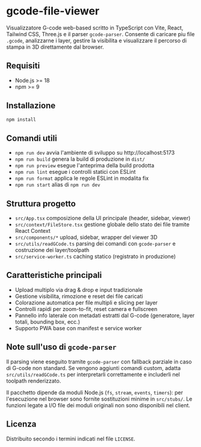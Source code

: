# gcode-file-viewer

Visualizzatore G-code web-based scritto in TypeScript con Vite, React, Tailwind CSS, Three.js e il parser `gcode-parser`. Consente di caricare piu file `.gcode`, analizzarne i layer, gestire la visibilita e visualizzare il percorso di stampa in 3D direttamente dal browser.

## Requisiti

- Node.js >= 18
- npm >= 9

## Installazione

```bash
npm install
```

## Comandi utili

- `npm run dev` avvia l'ambiente di sviluppo su http://localhost:5173
- `npm run build` genera la build di produzione in `dist/`
- `npm run preview` esegue l'anteprima della build prodotta
- `npm run lint` esegue i controlli statici con ESLint
- `npm run format` applica le regole ESLint in modalita fix
- `npm run start` alias di `npm run dev`

## Struttura progetto

- `src/App.tsx` composizione della UI principale (header, sidebar, viewer)
- `src/context/FileStore.tsx` gestione globale dello stato dei file tramite React Context
- `src/components/*` upload, sidebar, wrapper del viewer 3D
- `src/utils/readGCode.ts` parsing dei comandi con `gcode-parser` e costruzione dei layer/toolpath
- `src/service-worker.ts` caching statico (registrato in produzione)

## Caratteristiche principali

- Upload multiplo via drag & drop e input tradizionale
- Gestione visibilita, rimozione e reset dei file caricati
- Colorazione automatica per file multipli e slicing per layer
- Controlli rapidi per zoom-to-fit, reset camera e fullscreen
- Pannello info laterale con metadati estratti dal G-code (generatore, layer totali, bounding box, ecc.)
- Supporto PWA base con manifest e service worker

## Note sull'uso di `gcode-parser`

Il parsing viene eseguito tramite `gcode-parser` con fallback parziale in caso di G-code non standard. Se vengono aggiunti comandi custom, adatta `src/utils/readGCode.ts` per interpretarli correttamente e includerli nel toolpath renderizzato.

Il pacchetto dipende da moduli Node.js (`fs`, `stream`, `events`, `timers`): per l'esecuzione nel browser sono fornite sostituzioni minime in `src/stubs/`. Le funzioni legate a I/O file dei moduli originali non sono disponibili nel client.

## Licenza

Distribuito secondo i termini indicati nel file `LICENSE`.
